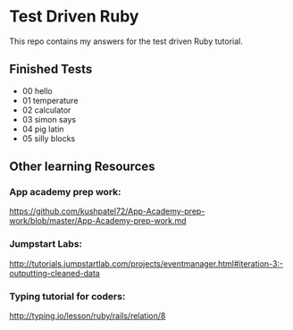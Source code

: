 # Test Driven Ruby
This repo contains my answers for the test driven Ruby tutorial. 

## Finished Tests
* 00 hello
* 01 temperature
* 02 calculator
* 03 simon says
* 04 pig latin
* 05 silly blocks

## Other learning Resources


### App academy prep work:
https://github.com/kushpatel72/App-Academy-prep-work/blob/master/App-Academy-prep-work.md

### Jumpstart Labs:
http://tutorials.jumpstartlab.com/projects/eventmanager.html#iteration-3:-outputting-cleaned-data

### Typing tutorial for coders:
http://typing.io/lesson/ruby/rails/relation/8





  
    
  
